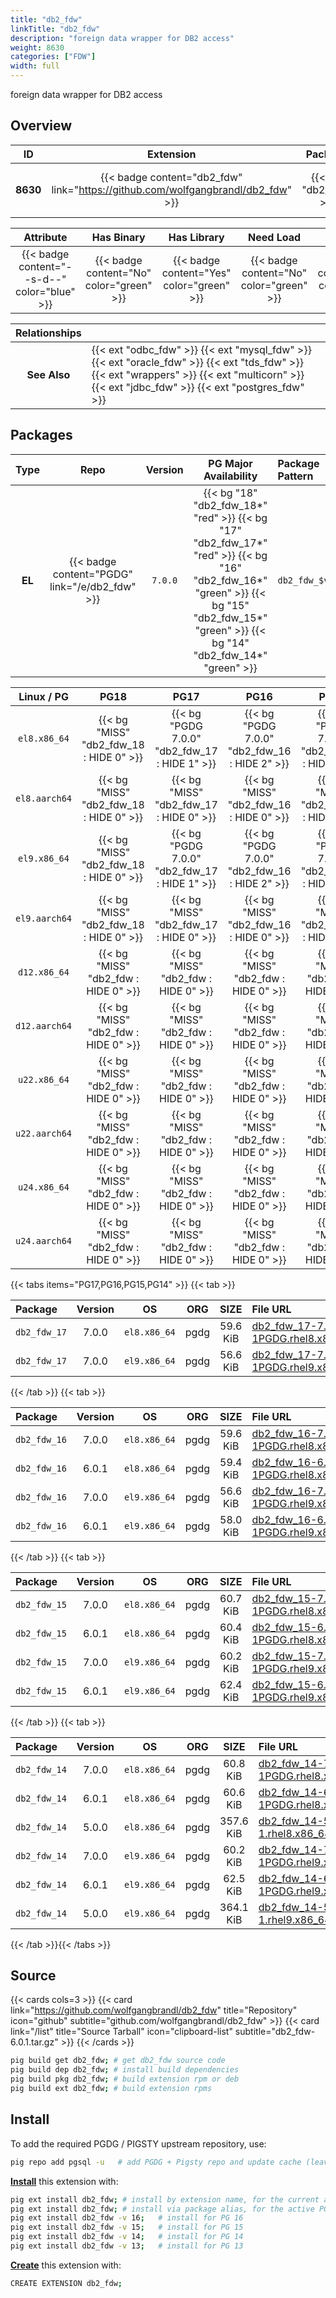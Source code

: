 ```yaml
---
title: "db2_fdw"
linkTitle: "db2_fdw"
description: "foreign data wrapper for DB2 access"
weight: 8630
categories: ["FDW"]
width: full
---
```


foreign data wrapper for DB2 access


## Overview

|    ID    | Extension |  Package   | Version |        Category        |           License            |       Language       |
|:--------:|:---------:|:----------:|:-------:|:----------------------:|:----------------------------:|:--------------------:|
| **8630** | {{< badge content="db2_fdw" link="https://github.com/wolfgangbrandl/db2_fdw" >}} | {{< ext "db2_fdw" >}} | `7.0.0` | {{< category "FDW" >}} | {{< license "PostgreSQL" >}} | {{< language "C" >}} |


|  Attribute | Has Binary | Has Library | Need Load | Has DDL | Relocatable | Trusted |
|:----------:|:----------:|:-----------:|:---------:|:-------:|:-----------:|:-------:|
| {{< badge content="--s-d--" color="blue" >}} | {{< badge content="No" color="green" >}} | {{< badge content="Yes" color="green" >}} | {{< badge content="No" color="green" >}} | {{< badge content="Yes" color="green" >}} | {{< badge content="no" color="red" >}} | {{< badge content="no" color="red" >}} |


| **Relationships** |   |
|:-----------------:|:----|
|   **See Also**    | {{< ext "odbc_fdw" >}} {{< ext "mysql_fdw" >}} {{< ext "oracle_fdw" >}} {{< ext "tds_fdw" >}} {{< ext "wrappers" >}} {{< ext "multicorn" >}} {{< ext "jdbc_fdw" >}} {{< ext "postgres_fdw" >}} |


## Packages

| Type | Repo | Version | PG Major Availability | Package Pattern | Dependencies |
|:----:|:----:|:-------:|:---------------------:|:----------------|:------------:|
| **EL** | {{< badge content="PGDG" link="/e/db2_fdw" >}} | `7.0.0` | {{< bg "18" "db2_fdw_18*" "red" >}} {{< bg "17" "db2_fdw_17*" "red" >}} {{< bg "16" "db2_fdw_16*" "green" >}} {{< bg "15" "db2_fdw_15*" "green" >}} {{< bg "14" "db2_fdw_14*" "green" >}} | `db2_fdw_$v*` | - |


| **Linux** / **PG** |                  **PG18**                   |                  **PG17**                   |                  **PG16**                   |                  **PG15**                   |                  **PG14**                   |
|:------------------:|:-------------------------------------------:|:-------------------------------------------:|:-------------------------------------------:|:-------------------------------------------:|:-------------------------------------------:|
|    `el8.x86_64`    |  {{< bg "MISS" "db2_fdw_18 : HIDE 0" >}}   |  {{< bg "PGDG 7.0.0" "db2_fdw_17 : HIDE 1" >}}   |  {{< bg "PGDG 7.0.0" "db2_fdw_16 : HIDE 2" >}}   |  {{< bg "PGDG 7.0.0" "db2_fdw_15 : HIDE 2" >}}   |  {{< bg "PGDG 7.0.0" "db2_fdw_14 : HIDE 3" >}}   |
|    `el8.aarch64`    |  {{< bg "MISS" "db2_fdw_18 : HIDE 0" >}}   |  {{< bg "MISS" "db2_fdw_17 : HIDE 0" >}}   |  {{< bg "MISS" "db2_fdw_16 : HIDE 0" >}}   |  {{< bg "MISS" "db2_fdw_15 : HIDE 0" >}}   |  {{< bg "MISS" "db2_fdw_14 : HIDE 0" >}}   |
|    `el9.x86_64`    |  {{< bg "MISS" "db2_fdw_18 : HIDE 0" >}}   |  {{< bg "PGDG 7.0.0" "db2_fdw_17 : HIDE 1" >}}   |  {{< bg "PGDG 7.0.0" "db2_fdw_16 : HIDE 2" >}}   |  {{< bg "PGDG 7.0.0" "db2_fdw_15 : HIDE 2" >}}   |  {{< bg "PGDG 7.0.0" "db2_fdw_14 : HIDE 3" >}}   |
|    `el9.aarch64`    |  {{< bg "MISS" "db2_fdw_18 : HIDE 0" >}}   |  {{< bg "MISS" "db2_fdw_17 : HIDE 0" >}}   |  {{< bg "MISS" "db2_fdw_16 : HIDE 0" >}}   |  {{< bg "MISS" "db2_fdw_15 : HIDE 0" >}}   |  {{< bg "MISS" "db2_fdw_14 : HIDE 0" >}}   |
|    `d12.x86_64`    |  {{< bg "MISS" "db2_fdw : HIDE 0" >}}   |  {{< bg "MISS" "db2_fdw : HIDE 0" >}}   |  {{< bg "MISS" "db2_fdw : HIDE 0" >}}   |  {{< bg "MISS" "db2_fdw : HIDE 0" >}}   |  {{< bg "MISS" "db2_fdw : HIDE 0" >}}   |
|    `d12.aarch64`    |  {{< bg "MISS" "db2_fdw : HIDE 0" >}}   |  {{< bg "MISS" "db2_fdw : HIDE 0" >}}   |  {{< bg "MISS" "db2_fdw : HIDE 0" >}}   |  {{< bg "MISS" "db2_fdw : HIDE 0" >}}   |  {{< bg "MISS" "db2_fdw : HIDE 0" >}}   |
|    `u22.x86_64`    |  {{< bg "MISS" "db2_fdw : HIDE 0" >}}   |  {{< bg "MISS" "db2_fdw : HIDE 0" >}}   |  {{< bg "MISS" "db2_fdw : HIDE 0" >}}   |  {{< bg "MISS" "db2_fdw : HIDE 0" >}}   |  {{< bg "MISS" "db2_fdw : HIDE 0" >}}   |
|    `u22.aarch64`    |  {{< bg "MISS" "db2_fdw : HIDE 0" >}}   |  {{< bg "MISS" "db2_fdw : HIDE 0" >}}   |  {{< bg "MISS" "db2_fdw : HIDE 0" >}}   |  {{< bg "MISS" "db2_fdw : HIDE 0" >}}   |  {{< bg "MISS" "db2_fdw : HIDE 0" >}}   |
|    `u24.x86_64`    |  {{< bg "MISS" "db2_fdw : HIDE 0" >}}   |  {{< bg "MISS" "db2_fdw : HIDE 0" >}}   |  {{< bg "MISS" "db2_fdw : HIDE 0" >}}   |  {{< bg "MISS" "db2_fdw : HIDE 0" >}}   |  {{< bg "MISS" "db2_fdw : HIDE 0" >}}   |
|    `u24.aarch64`    |  {{< bg "MISS" "db2_fdw : HIDE 0" >}}   |  {{< bg "MISS" "db2_fdw : HIDE 0" >}}   |  {{< bg "MISS" "db2_fdw : HIDE 0" >}}   |  {{< bg "MISS" "db2_fdw : HIDE 0" >}}   |  {{< bg "MISS" "db2_fdw : HIDE 0" >}}   |


{{< tabs items="PG17,PG16,PG15,PG14" >}}
{{< tab >}}

| **Package** | **Version** | **OS** | **ORG** | **SIZE** | **File URL** |
|:------------|:-----------:|:------:|:-------:|:--------:|:--------------|
| `db2_fdw_17` | 7.0.0 | `el8.x86_64` | pgdg | 59.6 KiB | [db2_fdw_17-7.0.0-1PGDG.rhel8.x86_64.rpm](https://download.postgresql.org/pub/repos/yum/non-free/17/redhat/rhel-8-x86_64/db2_fdw_17-7.0.0-1PGDG.rhel8.x86_64.rpm) |
| `db2_fdw_17` | 7.0.0 | `el9.x86_64` | pgdg | 56.6 KiB | [db2_fdw_17-7.0.0-1PGDG.rhel9.x86_64.rpm](https://download.postgresql.org/pub/repos/yum/non-free/17/redhat/rhel-9-x86_64/db2_fdw_17-7.0.0-1PGDG.rhel9.x86_64.rpm) |

{{< /tab >}}
{{< tab >}}

| **Package** | **Version** | **OS** | **ORG** | **SIZE** | **File URL** |
|:------------|:-----------:|:------:|:-------:|:--------:|:--------------|
| `db2_fdw_16` | 7.0.0 | `el8.x86_64` | pgdg | 59.6 KiB | [db2_fdw_16-7.0.0-1PGDG.rhel8.x86_64.rpm](https://download.postgresql.org/pub/repos/yum/non-free/16/redhat/rhel-8-x86_64/db2_fdw_16-7.0.0-1PGDG.rhel8.x86_64.rpm) |
| `db2_fdw_16` | 6.0.1 | `el8.x86_64` | pgdg | 59.4 KiB | [db2_fdw_16-6.0.1-1PGDG.rhel8.x86_64.rpm](https://download.postgresql.org/pub/repos/yum/non-free/16/redhat/rhel-8-x86_64/db2_fdw_16-6.0.1-1PGDG.rhel8.x86_64.rpm) |
| `db2_fdw_16` | 7.0.0 | `el9.x86_64` | pgdg | 56.6 KiB | [db2_fdw_16-7.0.0-1PGDG.rhel9.x86_64.rpm](https://download.postgresql.org/pub/repos/yum/non-free/16/redhat/rhel-9-x86_64/db2_fdw_16-7.0.0-1PGDG.rhel9.x86_64.rpm) |
| `db2_fdw_16` | 6.0.1 | `el9.x86_64` | pgdg | 58.0 KiB | [db2_fdw_16-6.0.1-1PGDG.rhel9.x86_64.rpm](https://download.postgresql.org/pub/repos/yum/non-free/16/redhat/rhel-9-x86_64/db2_fdw_16-6.0.1-1PGDG.rhel9.x86_64.rpm) |

{{< /tab >}}
{{< tab >}}

| **Package** | **Version** | **OS** | **ORG** | **SIZE** | **File URL** |
|:------------|:-----------:|:------:|:-------:|:--------:|:--------------|
| `db2_fdw_15` | 7.0.0 | `el8.x86_64` | pgdg | 60.7 KiB | [db2_fdw_15-7.0.0-1PGDG.rhel8.x86_64.rpm](https://download.postgresql.org/pub/repos/yum/non-free/15/redhat/rhel-8-x86_64/db2_fdw_15-7.0.0-1PGDG.rhel8.x86_64.rpm) |
| `db2_fdw_15` | 6.0.1 | `el8.x86_64` | pgdg | 60.4 KiB | [db2_fdw_15-6.0.1-1PGDG.rhel8.x86_64.rpm](https://download.postgresql.org/pub/repos/yum/non-free/15/redhat/rhel-8-x86_64/db2_fdw_15-6.0.1-1PGDG.rhel8.x86_64.rpm) |
| `db2_fdw_15` | 7.0.0 | `el9.x86_64` | pgdg | 60.2 KiB | [db2_fdw_15-7.0.0-1PGDG.rhel9.x86_64.rpm](https://download.postgresql.org/pub/repos/yum/non-free/15/redhat/rhel-9-x86_64/db2_fdw_15-7.0.0-1PGDG.rhel9.x86_64.rpm) |
| `db2_fdw_15` | 6.0.1 | `el9.x86_64` | pgdg | 62.4 KiB | [db2_fdw_15-6.0.1-1PGDG.rhel9.x86_64.rpm](https://download.postgresql.org/pub/repos/yum/non-free/15/redhat/rhel-9-x86_64/db2_fdw_15-6.0.1-1PGDG.rhel9.x86_64.rpm) |

{{< /tab >}}
{{< tab >}}

| **Package** | **Version** | **OS** | **ORG** | **SIZE** | **File URL** |
|:------------|:-----------:|:------:|:-------:|:--------:|:--------------|
| `db2_fdw_14` | 7.0.0 | `el8.x86_64` | pgdg | 60.8 KiB | [db2_fdw_14-7.0.0-1PGDG.rhel8.x86_64.rpm](https://download.postgresql.org/pub/repos/yum/non-free/14/redhat/rhel-8-x86_64/db2_fdw_14-7.0.0-1PGDG.rhel8.x86_64.rpm) |
| `db2_fdw_14` | 6.0.1 | `el8.x86_64` | pgdg | 60.6 KiB | [db2_fdw_14-6.0.1-1PGDG.rhel8.x86_64.rpm](https://download.postgresql.org/pub/repos/yum/non-free/14/redhat/rhel-8-x86_64/db2_fdw_14-6.0.1-1PGDG.rhel8.x86_64.rpm) |
| `db2_fdw_14` | 5.0.0 | `el8.x86_64` | pgdg | 357.6 KiB | [db2_fdw_14-5.0.0-1.rhel8.x86_64.rpm](https://download.postgresql.org/pub/repos/yum/non-free/14/redhat/rhel-8-x86_64/db2_fdw_14-5.0.0-1.rhel8.x86_64.rpm) |
| `db2_fdw_14` | 7.0.0 | `el9.x86_64` | pgdg | 60.2 KiB | [db2_fdw_14-7.0.0-1PGDG.rhel9.x86_64.rpm](https://download.postgresql.org/pub/repos/yum/non-free/14/redhat/rhel-9-x86_64/db2_fdw_14-7.0.0-1PGDG.rhel9.x86_64.rpm) |
| `db2_fdw_14` | 6.0.1 | `el9.x86_64` | pgdg | 62.5 KiB | [db2_fdw_14-6.0.1-1PGDG.rhel9.x86_64.rpm](https://download.postgresql.org/pub/repos/yum/non-free/14/redhat/rhel-9-x86_64/db2_fdw_14-6.0.1-1PGDG.rhel9.x86_64.rpm) |
| `db2_fdw_14` | 5.0.0 | `el9.x86_64` | pgdg | 364.1 KiB | [db2_fdw_14-5.0.0-1.rhel9.x86_64.rpm](https://download.postgresql.org/pub/repos/yum/non-free/14/redhat/rhel-9-x86_64/db2_fdw_14-5.0.0-1.rhel9.x86_64.rpm) |

{{< /tab >}}{{< /tabs >}}

## Source

{{< cards cols=3 >}}
{{< card link="https://github.com/wolfgangbrandl/db2_fdw" title="Repository" icon="github" subtitle="github.com/wolfgangbrandl/db2_fdw" >}}
{{< card link="/list" title="Source Tarball" icon="clipboard-list" subtitle="db2_fdw-6.0.1.tar.gz" >}}
{{< /cards >}}


```bash
pig build get db2_fdw; # get db2_fdw source code
pig build dep db2_fdw; # install build dependencies
pig build pkg db2_fdw; # build extension rpm or deb
pig build ext db2_fdw; # build extension rpms
```


## Install

To add the required PGDG / PIGSTY upstream repository, use:

```bash
pig repo add pgsql -u   # add PGDG + Pigsty repo and update cache (leave existing repos)
```

[**Install**](https://ext.pgsty.com/usage/install) this extension with:

```bash
pig ext install db2_fdw; # install by extension name, for the current active PG version
pig ext install db2_fdw; # install via package alias, for the active PG version
pig ext install db2_fdw -v 16;   # install for PG 16
pig ext install db2_fdw -v 15;   # install for PG 15
pig ext install db2_fdw -v 14;   # install for PG 14
pig ext install db2_fdw -v 13;   # install for PG 13

```

[**Create**](https://ext.pgsty.com/usage/create) this extension with:

```bash
CREATE EXTENSION db2_fdw;
```

